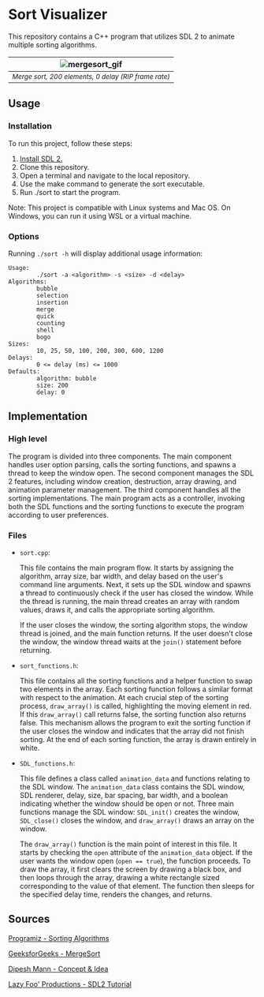 # Sort Visualizer

This repository contains a C++ program that utilizes SDL 2 to animate multiple sorting algorithms.

| ![mergesort_gif](https://github.com/Shayan-Bathaee/Sort-Visualizer/assets/110195425/981c7676-a1c3-4e4a-9e62-711a102b30af) |
|:--:| 
| <sup>*Merge sort, 200 elements, 0 delay (RIP frame rate)*</sup> |

## Usage
### Installation
To run this project, follow these steps:

1. [Install SDL 2.](https://lazyfoo.net/tutorials/SDL/01_hello_SDL/index.php)
2. Clone this repository.
3. Open a terminal and navigate to the local repository.
4. Use the make command to generate the sort executable.
5. Run ./sort to start the program.

Note: This project is compatible with Linux systems and Mac OS. On Windows, you can run it using WSL or a virtual machine.

### Options
Running `./sort -h` will display additional usage information:

```
Usage:
        ./sort -a <algorithm> -s <size> -d <delay>
Algorithms:
        bubble
        selection
        insertion
        merge
        quick
        counting
        shell
        bogo
Sizes:
        10, 25, 50, 100, 200, 300, 600, 1200
Delays:
        0 <= delay (ms) <= 1000
Defaults:
        algorithm: bubble
        size: 200
        delay: 0
```

## Implementation
### High level
The program is divided into three components. The main component handles user option parsing, calls the sorting functions, and spawns a thread to keep the window open. The second component manages the SDL 2 features, including window creation, destruction, array drawing, and animation parameter management. The third component handles all the sorting implementations. The main program acts as a controller, invoking both the SDL functions and the sorting functions to execute the program according to user preferences.

### Files
- `sort.cpp`: 

   This file contains the main program flow. It starts by assigning the algorithm, array size, bar width, and delay based on the user's command line arguments. Next, it sets up the SDL window and spawns a thread to continuously check if the user has closed the window. While the thread is running, the main thread creates an array with random values, draws it, and calls the appropriate sorting algorithm. 

   If the user closes the window, the sorting algorithm stops, the window thread is joined, and the main function returns. If the user doesn't close the window, the window thread waits at the `join()` statement before returning. 

- `sort_functions.h`:

   This file contains all the sorting functions and a helper function to swap two elements in the array. Each sorting function follows a similar format with respect to the animation. At each crucial step of the sorting process, `draw_array()` is called, highlighting the moving element in red. If this `draw_array()` call returns false, the sorting function also returns false. This mechanism allows the program to exit the sorting function if the user closes the window and indicates that the array did not finish sorting. At the end of each sorting function, the array is drawn entirely in white.

- `SDL_functions.h`:

   This file defines a class called `animation_data` and functions relating to the SDL window. The `animation_data` class contains the SDL window, SDL renderer, delay, size, bar spacing, bar width, and a boolean indicating whether the window should be open or not. Three main functions manage the SDL window: `SDL_init()` creates the window, `SDL_close()` closes the window, and `draw_array()` draws an array on the window. 

   The `draw_array()` function is the main point of interest in this file. It starts by checking the `open` attribute of the `animation_data` object. If the user wants the window open (`open == true`), the function proceeds. To draw the array, it first clears the screen by drawing a black box, and then loops through the array, drawing a white rectangle sized corresponding to the value of that element. The function then sleeps for the specified delay time, renders the changes, and returns. 

## Sources
[Programiz - Sorting Algorithms](https://www.programiz.com/dsa/sorting-algorithm)

[GeeksforGeeks - MergeSort](https://www.geeksforgeeks.org/merge-sort/#)

[Dipesh Mann - Concept & Idea](https://github.com/dipesh-m/Sorting-Visualizer)

[Lazy Foo' Productions - SDL2 Tutorial](https://lazyfoo.net/tutorials/SDL/index.php#Getting%20an%20Image%20on%20the%20Screen)
